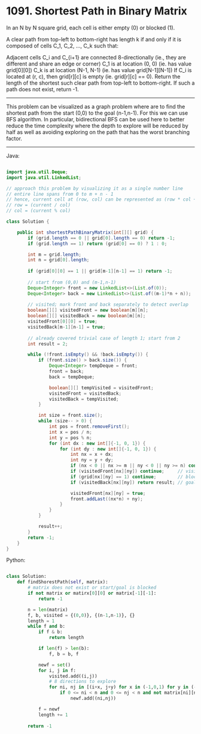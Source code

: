 # 1091. Shortest Path in Binary Matrix

In an N by N square grid, each cell is either empty (0) or blocked (1).

A clear path from top-left to bottom-right has length k if and only if it is
composed of cells C\_1, C\_2, ..., C\_k such that:

Adjacent cells C\_i and C\_{i+1} are connected 8-directionally (ie., they are
different and share an edge or corner)
C\_1 is at location (0, 0) (ie. has value grid[0][0])
C\_k is at location (N-1, N-1) (ie. has value grid[N-1][N-1])
If C\_i is located at (r, c), then grid[r][c] is empty (ie. grid[r][c] == 0).
Return the length of the shortest such clear path from top-left to
bottom-right.  If such a path does not exist, return -1.

---

This problem can be visualized as a graph problem where are to find the
shortest path from the start (0,0) to the goal (n-1,n-1). For this we can use
BFS algorithm. In particular, bidirectional BFS can be used here to better
reduce the time complexity where the depth to explore will be reduced by half
as well as avoiding exploring on the path that has the worst branching factor.

---

Java:

```java

import java.util.Deque;
import java.util.LinkedList;

// approach this problem by visualizing it as a single number line
// entire line spans from 0 to m + n - 1
// hence, current cell at (row, col) can be represented as (row * col + col)
// row = (current / col)
// col = (current % col)

class Solution {

    public int shortestPathBinaryMatrix(int[][] grid) {
        if (grid.length == 0 || grid[0].length == 0) return -1;
        if (grid.length == 1) return (grid[0] == 0) ? 1 : 0;

        int m = grid.length;
        int n = grid[0].length;
        
        if (grid[0][0] == 1 || grid[m-1][n-1] == 1) return -1;
        
        // start from (0,0) and (m-1,n-1)
        Deque<Integer> front = new LinkedList<>(List.of(0));
        Deque<Integer> back = new LinkedList<>(List.of((m-1)*n + n));
        
        // visited; mark front and back separately to detect overlap
        boolean[][] visitedFront = new boolean[m][n];
        boolean[][] visitedBack = new boolean[m][n];
        visitedFront[0][0] = true;
        visitedBack[m-1][n-1] = true;
        
        // already covered trivial case of length 1; start from 2
        int result = 2;

        while (!front.isEmpty() && !back.isEmpty()) {
            if (front.size() > back.size()) {
                Deque<Integer> tempDeque = front;
                front = back;
                back = tempDeque;

                boolean[][] tempVisited = visitedFront;
                visitedFront = visitedBack;
                visitedBack = tempVisited;
            }

            int size = front.size();
            while (size-- > 0) {
                int pos = front.removeFirst();
                int x = pos / n;
                int y = pos % n;
                for (int dx : new int[]{-1, 0, 1}) {
                    for (int dy : new int[]{-1, 0, 1}) {
                        int nx = x + dx;
                        int ny = y + dy;
                        if (nx < 0 || nx >= m || ny < 0 || ny >= n) continue;
                        if (visitedFront[nx][ny]) continue;     // visited
                        if (grid[nx][ny] == 1) continue;        // blocked
                        if (visitedBack[nx][ny]) return result; // goal reached

                        visitedFront[nx][ny] = true;
                        front.addLast((nx*n) + ny);
                    }
                }
            }

            result++;
        }
        return -1;
    }
}


```

Python:

```python

class Solution:
    def findShorestPath(self, matrix):
        # matrix does not exist or start/goal is blocked
        if not matrix or matirx[0][0] or matrix[-1][-1]:
            return -1

        n = len(matrix)
        f, b, visited = {(0,0)}, {(n-1,n-1)}, {}
        length = 1
        while f and b:
            if f & b:
                return length

            if len(f) > len(b):
                f, b = b, f

            newf = set()
            for i, j in f:
                visited.add((i,j))
                # 8 directions to explore
                for ni, nj in [(i+x, j+y) for x in (-1,0,1) for y in (-1,0,1)]:
                    if 0 <= ni < n and 0 <= nj < n and not matrix[ni][nj] and not (ni,nj) in visited:
                        newf.add((ni,nj))

            f = newf
            length += 1
        
        return -1
```
